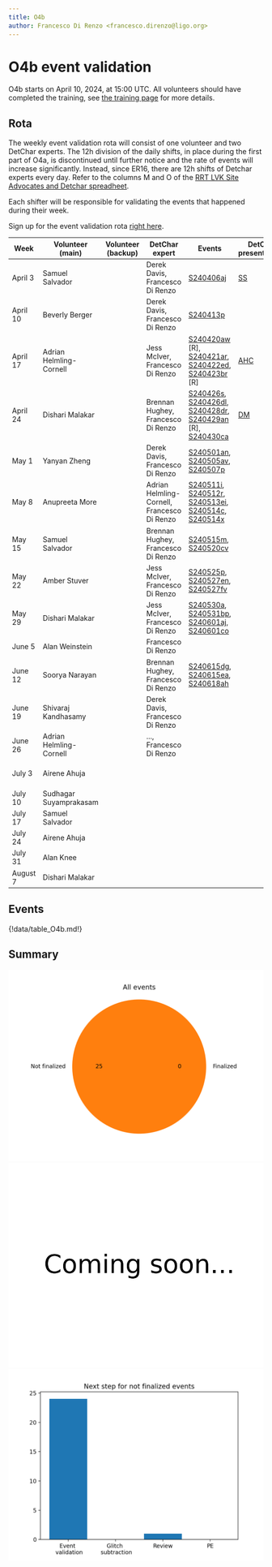 ```yaml
---
title: O4b
author: Francesco Di Renzo <francesco.direnzo@ligo.org>
---
```


# O4b event validation

O4b starts on April 10, 2024, at 15:00 UTC. All volunteers should have completed the training, see [the training page](training.md) for more details.

## Rota

The weekly event validation rota will consist of one volunteer and two DetChar experts. The 12h division of the daily shifts, in place during the first part of O4a, is discontinued until further notice and the rate of events will increase significantly. Instead, since ER16, there are 12h shifts of Detchar experts every day. Refer to the columns M and O of the [RRT LVK Site Advocates and Detchar spreadheet](https://docs.google.com/spreadsheets/d/1MD9o4GlT5iW2oP5QWUt_T1UMVc2CbzizigK76fc8fr4/edit#gid=1967048006).

Each shifter will be responsible for validating the events that happened during their week.

Sign up for the event validation rota [right here](https://docs.google.com/document/d/1KG7r8cv---d1DZ6uqUmnudz8fZ_eBrCXiIMq8UDTfXA/edit#).


| Week        | Volunteer (main)        | Volunteer (backup)  | DetChar expert | Events | DetChar presentations | Notes |
|-------------|-------------------------|---------------------|----------------|--------|-------|--------|
| April 3     | Samuel Salvador         |                     | Derek Davis, Francesco Di Renzo | [S240406aj](https://gracedb.ligo.org/superevents/S240406aj/view/) | [SS](https://dcc.ligo.org/G2400982) | ER16 |
| April 10    | Beverly Berger          |                     | Derek Davis, Francesco Di Renzo| [S240413p](https://gracedb.ligo.org/superevents/S240413p/view/) |  |    | 
| April 17    | Adrian Helmling-Cornell |                     | Jess McIver, Francesco Di Renzo | [S240420aw](https://gracedb.ligo.org/superevents/S240420aw/view/) [R], [S240421ar](https://gracedb.ligo.org/superevents/S240421ar/view/), [S240422ed](https://gracedb.ligo.org/superevents/S240422ed/view/), [S240423br](https://gracedb.ligo.org/superevents/S240423br/view/) [R] | [AHC](https://dcc.ligo.org/G2401050) |        |
| April 24    | Dishari Malakar         |                     | Brennan Hughey, Francesco Di Renzo | [S240426s](https://gracedb.ligo.org/superevents/S240426s/view/), [S240426dl](https://gracedb.ligo.org/superevents/S240426dl/view/), [S240428dr](https://gracedb.ligo.org/superevents/S240428dr/view/), [S240429an](https://gracedb.ligo.org/superevents/S240429an/view/) [R], [S240430ca](https://gracedb.ligo.org/superevents/S240430ca/view/) | [DM](https://dcc.ligo.org/G2401049)  |        |
| May 1       | Yanyan Zheng            |                     | Derek Davis, Francesco Di Renzo | [S240501an](https://gracedb.ligo.org/superevents/S240501an/view/), [S240505av](https://gracedb.ligo.org/superevents/S240505av/view/), [S240507p](https://gracedb.ligo.org/superevents/S240507p/view/)       |       |        |
| May 8       | Anupreeta More          |                     | Adrian Helmling-Cornell, Francesco Di Renzo | [S240511i](https://gracedb.ligo.org/superevents/S240511i/view/), [S240512r](https://gracedb.ligo.org/superevents/S240512r/view/), [S240513ei](https://gracedb.ligo.org/superevents/S240513ei/view/), [S240514c](https://gracedb.ligo.org/superevents/S240514c/view/), [S240514x](https://gracedb.ligo.org/superevents/S240514x/view/) |       |        |
| May 15      | Samuel Salvador         |                     | Brennan Hughey, Francesco Di Renzo | [S240515m](https://gracedb.ligo.org/superevents/S240515m/view/), [S240520cv](https://gracedb.ligo.org/superevents/S240520cv/view/) |       |        |
| May 22      | Amber Stuver            |    | Jess McIver, Francesco Di Renzo | [S240525p](https://gracedb.ligo.org/superevents/S240525p/view/), [S240527en](https://gracedb.ligo.org/superevents/S240527en/view/), [S240527fv](https://gracedb.ligo.org/superevents/S240527fv/view/)       |       |        |
| May 29      | Dishari Malakar      |   | Jess McIver, Francesco Di Renzo | [S240530a](https://gracedb.ligo.org/superevents/S240530a/view/), [S240531bp](https://gracedb.ligo.org/superevents/S240531bp/view/), [S240601aj](https://gracedb.ligo.org/superevents/S240601aj/view/), [S240601co](https://gracedb.ligo.org/superevents/S240601co/view/) |        |       | 
| June 5      | Alan Weinstein          |                     | Francesco Di Renzo |        |       |        |
| June 12     | Soorya Narayan          |                     | Brennan Hughey, Francesco Di Renzo | [S240615dg](https://gracedb.ligo.org/superevents/S240615dg/view/),  [S240615ea](https://gracedb.ligo.org/superevents/S240615ea/view/), [S240618ah](https://gracedb.ligo.org/superevents/S240618ah/view/) |       |        |
| June 19     | Shivaraj Kandhasamy     |                     | Derek Davis, Francesco Di Renzo |        |       |        |
| June 26     | Adrian Helmling-Cornell |                     | ..., Francesco Di Renzo |        |       |        |
| July 3      | Airene Ahuja            |                     |                |        |       | Shadow: Alan Knee |
| July 10      | Sudhagar Suyamprakasam |                     |                |        |       |        |
| July 17      | Samuel Salvador        |                     |                |        |       |        |
| July 24      | Airene Ahuja           |                     |                |        |       |        |
| July 31      | Alan Knee              |                     |                |        |       |        |
| August 7     | Dishari Malakar        |                     |                |        |       |        |


## Events

{!data/table_O4b.md!}

## Summary

![total](img/O4b_total.png)
![finalized](img/O4b_finalized.png)
![nfinalized](img/O4b_not_finalized.png)

